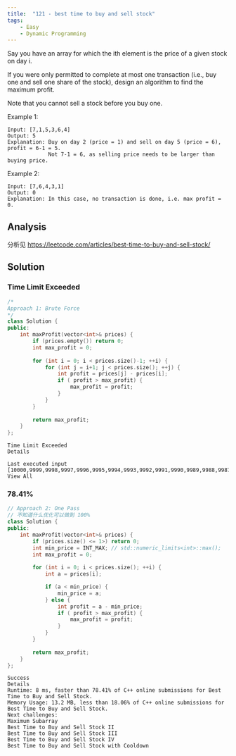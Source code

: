 ```yaml
---
title:  "121 - best time to buy and sell stock"
tags: 
    - Easy
    - Dynamic Programming
---
```

Say you have an array for which the ith element is the price of a given stock on day i.

If you were only permitted to complete at most one transaction (i.e., buy one and sell one share of the stock), design an algorithm to find the maximum profit.

Note that you cannot sell a stock before you buy one.

Example 1:
```
Input: [7,1,5,3,6,4]
Output: 5
Explanation: Buy on day 2 (price = 1) and sell on day 5 (price = 6), profit = 6-1 = 5.
             Not 7-1 = 6, as selling price needs to be larger than buying price.
```

Example 2:
```
Input: [7,6,4,3,1]
Output: 0
Explanation: In this case, no transaction is done, i.e. max profit = 0.
```

## Analysis

分析见 https://leetcode.com/articles/best-time-to-buy-and-sell-stock/

## Solution


### Time Limit Exceeded

```c++
/*
Approach 1: Brute Force
*/
class Solution {
public:
    int maxProfit(vector<int>& prices) {
        if (prices.empty()) return 0;
        int max_profit = 0;
        
        for (int i = 0; i < prices.size()-1; ++i) {
            for (int j = i+1; j < prices.size(); ++j) {
                int profit = prices[j] - prices[i];
                if ( profit > max_profit) {
                    max_profit = profit;   
                }
            }
        }
        
        return max_profit;
    }
};
```

```
Time Limit Exceeded
Details 

Last executed input
[10000,9999,9998,9997,9996,9995,9994,9993,9992,9991,9990,9989,9988,9987,9986,9985,9984,9983,9982,9981,9980,9979,9978,9977,9976,9975,9974,9973,9972,9971,9970,9969,9968,9967,9966,9965,...
View All
```

### 78.41%

```c++
// Approach 2: One Pass
// 不知道什么优化可以做到 100%
class Solution {
public:
    int maxProfit(vector<int>& prices) {
        if (prices.size() <= 1>) return 0;
        int min_price = INT_MAX; // std::numeric_limits<int>::max();
        int max_profit = 0;
        
        for (int i = 0; i < prices.size(); ++i) {
            int a = prices[i];

            if (a < min_price) {
                min_price = a;
            } else {
                int profit = a - min_price;
                if ( profit > max_profit) {
                    max_profit = profit;
                }   
            }
        }
        
        return max_profit;
    }
};
```

```
Success
Details 
Runtime: 8 ms, faster than 78.41% of C++ online submissions for Best Time to Buy and Sell Stock.
Memory Usage: 13.2 MB, less than 18.06% of C++ online submissions for Best Time to Buy and Sell Stock.
Next challenges:
Maximum Subarray
Best Time to Buy and Sell Stock II
Best Time to Buy and Sell Stock III
Best Time to Buy and Sell Stock IV
Best Time to Buy and Sell Stock with Cooldown
```